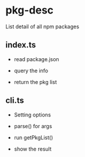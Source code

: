 # pkg-desc
List detail of all npm packages

## index.ts

+ read package.json

+ query the info 

+ return the pkg list

## cli.ts

+ Setting options

+ parse() for args

+ run getPkgList()

+ show the result
